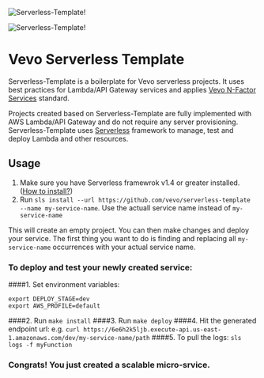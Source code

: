![Serverless-Template!](https://s3-us-west-2.amazonaws.com/assets.site.serverless.com/icons/flash.svg)

![Serverless-Template!](https://lh5.googleusercontent.com/ESg0X93tUPkqJcqM_SPKMQcxuTTaWPMPb_kXo5sOnracmOQxqZRmaFJcYqWBaFD9_X5YamAwdqjNniI=w1571-h952)

# Vevo Serverless Template
Serverless-Template is a boilerplate for Vevo serverless projects. It uses best practices for Lambda/API Gateway services and applies [Vevo N-Factor Services](https://vevowiki.atlassian.net/wiki/pages/viewpage.action?pageId=60784844#suk=ff8080814fa68de5014fb8278a290007) standard.

Projects created based on Serverless-Template are fully implemented with AWS Lambda/API Gateway and do not require any server provisioning. 
Serverless-Template uses [Serverless](http://serverless.com) framework to manage, test and deploy Lambda and other resources.

## Usage
1. Make sure you have Serverless framewrok v1.4 or greater installed. ([How to install?](https://serverless.com/framework/docs/providers/aws/guide/installation/))
2. Run `sls install --url https://github.com/vevo/serverless-template --name my-service-name`. Use the actuall service name instead of `my-service-name` 

This will create an empty project. You can then make changes and deploy your service. 
The first thing you want to do is finding and replacing all `my-service-name` occurrences with your actual service name.


### To deploy and test your newly created service:

####1. Set environment variables:

```
export DEPLOY_STAGE=dev
export AWS_PROFILE=default
```
####2. Run `make install`
####3. Run `make deploy`
####4. Hit the generated endpoint url: 
e.g. `curl https://6e6h2k5ljb.execute-api.us-east-1.amazonaws.com/dev/my-service-name/path`
####5. To pull the logs: `sls logs -f myFunction`

### Congrats! You just created a scalable micro-srvice.